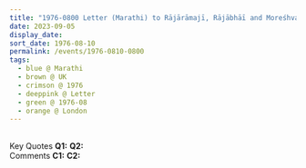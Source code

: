 ```yaml
---
title: "1976-0800 Letter (Marathi) to Rājārāmajī, Rājābhāī and Moreśhvar, London, UK"
date: 2023-09-05
display_date: 
sort_date: 1976-08-10
permalink: /events/1976-0810-0800
tags:
  - blue @ Marathi
  - brown @ UK
  - crimson @ 1976
  - deeppink @ Letter
  - green @ 1976-08
  - orange @ London  
---
```


<br>

<wave-list>
  <list-title color="DarkSeaGreen" width="55">Key Quotes</list-title>
  <list-item color="BlanchedAlmond" width="280"><b>Q1:</b> <i></i></list-item>
  <list-item color="Lavender" width="280"><b>Q2:</b> <i></i></list-item>
</wave-list>

<br>

<wave-list>
  <list-title color="DarkSeaGreen" width="55">Comments</list-title>
  <list-item color="BlanchedAlmond" width="280"><b>C1:</b> <i></i></list-item>
  <list-item color="Lavender" width="280"><b>C2:</b> <i></i></list-item>
</wave-list>